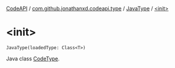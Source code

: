 [CodeAPI](../../index.md) / [com.github.jonathanxd.codeapi.type](../index.md) / [JavaType](index.md) / [&lt;init&gt;](.)

# &lt;init&gt;

`JavaType(loadedType: Class<T>)`

Java class [CodeType](../-code-type/index.md).

